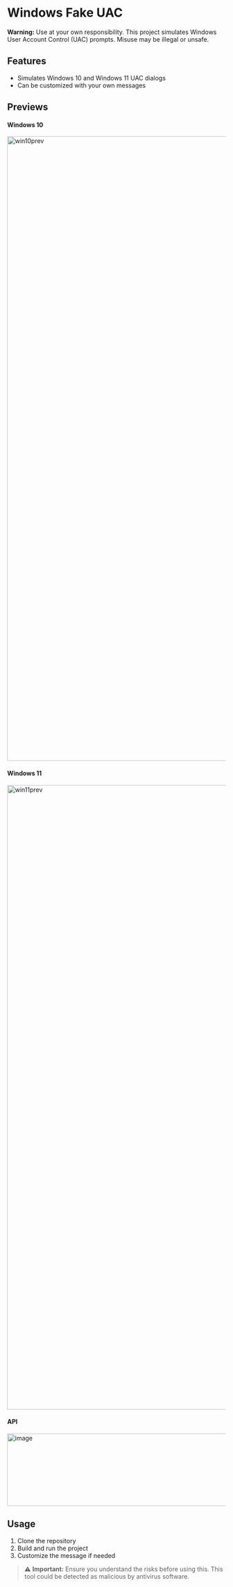 # Windows Fake UAC

**Warning:** Use at your own responsibility. This project simulates Windows User Account Control (UAC) prompts. Misuse may be illegal or unsafe.

## Features
- Simulates Windows 10 and Windows 11 UAC dialogs
- Can be customized with your own messages

## Previews

#### Windows 10
<img width="2567" height="1440" alt="win10prev" src="https://github.com/user-attachments/assets/b7ec5493-8992-4a03-bffe-ece564530e3a" />

#### Windows 11
<img width="2567" height="1440" alt="win11prev" src="https://github.com/user-attachments/assets/1d3c40e2-3874-4488-a316-b4735f883909" />

#### API
<img width="524" height="167" alt="image" src="https://github.com/user-attachments/assets/f658ded0-d261-4ecd-911d-7b7fee7b2bba" />

## Usage
1. Clone the repository
2. Build and run the project
3. Customize the message if needed

> ⚠️ **Important:** Ensure you understand the risks before using this. This tool could be detected as malicious by antivirus software.
